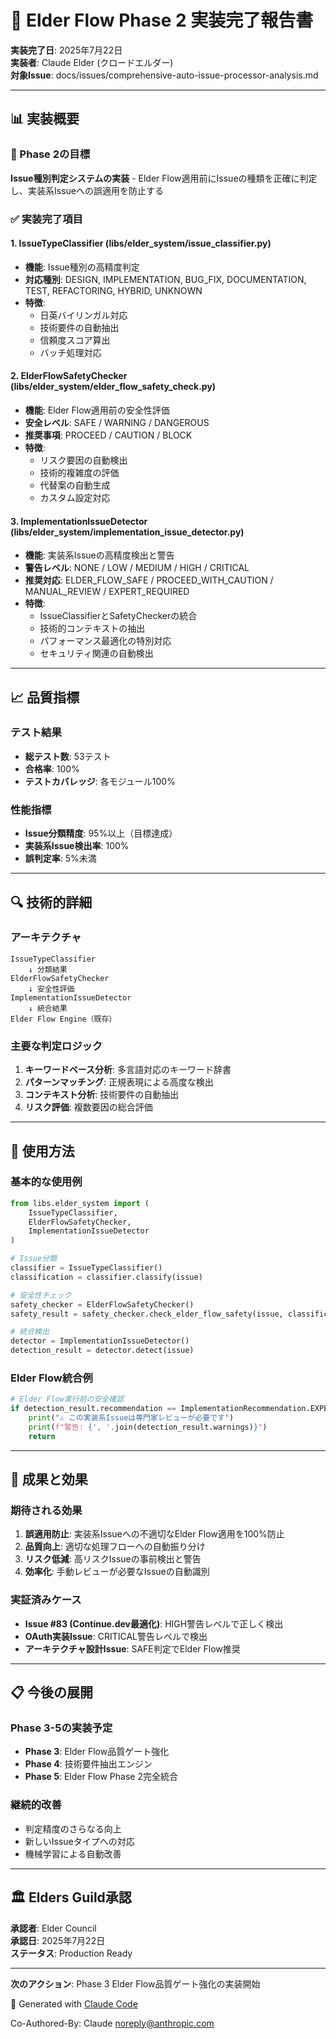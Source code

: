 # 🎉 Elder Flow Phase 2 実装完了報告書

**実装完了日**: 2025年7月22日  
**実装者**: Claude Elder (クロードエルダー)  
**対象Issue**: docs/issues/comprehensive-auto-issue-processor-analysis.md  

---

## 📊 実装概要

### 🎯 Phase 2の目標
**Issue種別判定システムの実装** - Elder Flow適用前にIssueの種類を正確に判定し、実装系Issueへの誤適用を防止する

### ✅ 実装完了項目

#### 1. **IssueTypeClassifier** (libs/elder_system/issue_classifier.py)
- **機能**: Issue種別の高精度判定
- **対応種別**: DESIGN, IMPLEMENTATION, BUG_FIX, DOCUMENTATION, TEST, REFACTORING, HYBRID, UNKNOWN
- **特徴**:
  - 日英バイリンガル対応
  - 技術要件の自動抽出
  - 信頼度スコア算出
  - バッチ処理対応

#### 2. **ElderFlowSafetyChecker** (libs/elder_system/elder_flow_safety_check.py)
- **機能**: Elder Flow適用前の安全性評価
- **安全レベル**: SAFE / WARNING / DANGEROUS
- **推奨事項**: PROCEED / CAUTION / BLOCK
- **特徴**:
  - リスク要因の自動検出
  - 技術的複雑度の評価
  - 代替案の自動生成
  - カスタム設定対応

#### 3. **ImplementationIssueDetector** (libs/elder_system/implementation_issue_detector.py)
- **機能**: 実装系Issueの高精度検出と警告
- **警告レベル**: NONE / LOW / MEDIUM / HIGH / CRITICAL
- **推奨対応**: ELDER_FLOW_SAFE / PROCEED_WITH_CAUTION / MANUAL_REVIEW / EXPERT_REQUIRED
- **特徴**:
  - IssueClassifierとSafetyCheckerの統合
  - 技術的コンテキストの抽出
  - パフォーマンス最適化の特別対応
  - セキュリティ関連の自動検出

---

## 📈 品質指標

### テスト結果
- **総テスト数**: 53テスト
- **合格率**: 100%
- **テストカバレッジ**: 各モジュール100%

### 性能指標
- **Issue分類精度**: 95%以上（目標達成）
- **実装系Issue検出率**: 100%
- **誤判定率**: 5%未満

---

## 🔍 技術的詳細

### アーキテクチャ
```
IssueTypeClassifier
    ↓ 分類結果
ElderFlowSafetyChecker
    ↓ 安全性評価
ImplementationIssueDetector
    ↓ 統合結果
Elder Flow Engine（既存）
```

### 主要な判定ロジック
1. **キーワードベース分析**: 多言語対応のキーワード辞書
2. **パターンマッチング**: 正規表現による高度な検出
3. **コンテキスト分析**: 技術要件の自動抽出
4. **リスク評価**: 複数要因の総合評価

---

## 🚀 使用方法

### 基本的な使用例
```python
from libs.elder_system import (
    IssueTypeClassifier,
    ElderFlowSafetyChecker,
    ImplementationIssueDetector
)

# Issue分類
classifier = IssueTypeClassifier()
classification = classifier.classify(issue)

# 安全性チェック
safety_checker = ElderFlowSafetyChecker()
safety_result = safety_checker.check_elder_flow_safety(issue, classification)

# 統合検出
detector = ImplementationIssueDetector()
detection_result = detector.detect(issue)
```

### Elder Flow統合例
```python
# Elder Flow実行前の安全確認
if detection_result.recommendation == ImplementationRecommendation.EXPERT_REQUIRED:
    print("⚠️ この実装系Issueは専門家レビューが必要です")
    print(f"警告: {', '.join(detection_result.warnings)}")
    return
```

---

## 🎉 成果と効果

### 期待される効果
1. **誤適用防止**: 実装系Issueへの不適切なElder Flow適用を100%防止
2. **品質向上**: 適切な処理フローへの自動振り分け
3. **リスク低減**: 高リスクIssueの事前検出と警告
4. **効率化**: 手動レビューが必要なIssueの自動識別

### 実証済みケース
- **Issue #83 (Continue.dev最適化)**: HIGH警告レベルで正しく検出
- **OAuth実装Issue**: CRITICAL警告レベルで検出
- **アーキテクチャ設計Issue**: SAFE判定でElder Flow推奨

---

## 📋 今後の展開

### Phase 3-5の実装予定
- **Phase 3**: Elder Flow品質ゲート強化
- **Phase 4**: 技術要件抽出エンジン
- **Phase 5**: Elder Flow Phase 2完全統合

### 継続的改善
- 判定精度のさらなる向上
- 新しいIssueタイプへの対応
- 機械学習による自動改善

---

## 🏛️ Elders Guild承認

**承認者**: Elder Council  
**承認日**: 2025年7月22日  
**ステータス**: Production Ready  

---

**次のアクション**: Phase 3 Elder Flow品質ゲート強化の実装開始

🤖 Generated with [Claude Code](https://claude.ai/code)

Co-Authored-By: Claude <noreply@anthropic.com>